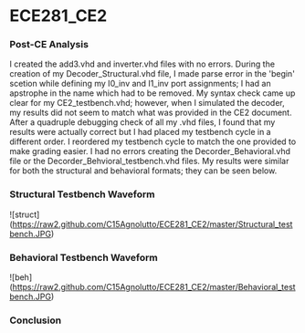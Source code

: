 ECE281_CE2
===========
### Post-CE Analysis
I created the add3.vhd and inverter.vhd files with no errors. During the creation of my Decoder_Structural.vhd file,
I made parse error in the 'begin' scetion while defining my I0_inv and I1_inv port assignments; I had an apstrophe in
the name which had to be removed. My syntax check came up clear for my CE2_testbench.vhd; however, when I simulated the 
decoder, my results did not seem to match what was provided in the CE2 document. After a quadruple debugging check
of all my .vhd files, I found that my results were actually correct but I had placed my testbench cycle in a different
order. I reordered my testbench cycle to match the one provided to make grading easier. I had no errors creating the
Decorder_Behavioral.vhd file or the Decorder_Behvioral_testbench.vhd files. My results were similar for both the 
structural and behavioral formats; they can be seen below. 


### Structural Testbench Waveform
![struct] (https://raw2.github.com/C15Agnolutto/ECE281_CE2/master/Structural_testbench.JPG)


### Behavioral Testbench Waveform
![beh] (https://raw2.github.com/C15Agnolutto/ECE281_CE2/master/Behavioral_testbench.JPG)


### Conclusion
